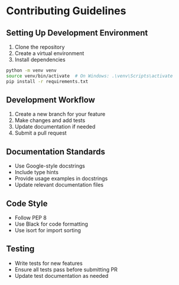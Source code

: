 # Contributing Guidelines

## Setting Up Development Environment

1. Clone the repository
2. Create a virtual environment
3. Install dependencies

```bash
python -m venv venv
source venv/bin/activate  # On Windows: .\venv\Scripts\activate
pip install -r requirements.txt
```

## Development Workflow

1. Create a new branch for your feature
2. Make changes and add tests
3. Update documentation if needed
4. Submit a pull request

## Documentation Standards

- Use Google-style docstrings
- Include type hints
- Provide usage examples in docstrings
- Update relevant documentation files

## Code Style

- Follow PEP 8
- Use Black for code formatting
- Use isort for import sorting

## Testing

- Write tests for new features
- Ensure all tests pass before submitting PR
- Update test documentation as needed